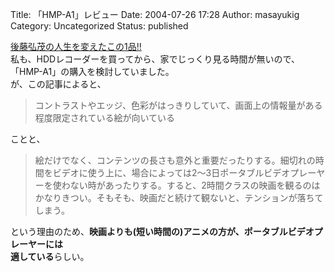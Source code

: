 Title: 「HMP-A1」レビュー
Date: 2004-07-26 17:28
Author: masayukig
Category: Uncategorized
Status: published

[後藤弘茂の人生を変えたこの1品!!](http://pc.watch.impress.co.jp/docs/2004/0726/kai35.htm)  
私も、HDDレコーダーを買ってから、家でじっくり見る時間が無いので、  
「HMP-A1」の購入を検討していました。  
が、この記事によると、  

> コントラストやエッジ、色彩がはっきりしていて、画面上の情報量がある程度限定されている絵が向いている

ことと、  

> 絵だけでなく、コンテンツの長さも意外と重要だったりする。細切れの時間をビデオに使う上に、場合によっては2〜3日ポータブルビデオプレーヤーを使わない時があったりする。すると、2時間クラスの映画を観るのはかなりきつい。そもそも、映画だと続けて観ないと、テンションが落ちてしまう。

という理由のため、**映画よりも(短い時間の)アニメの方が、ポータブルビデオプレーヤーには  
適している**らしい。
